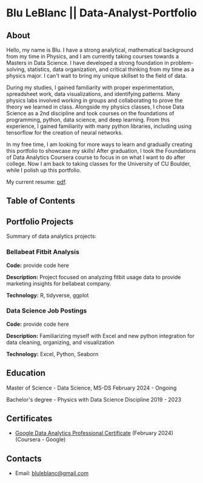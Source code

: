# Blu LeBlanc || Data-Analyst-Portfolio
## About
Hello, my name is Blu. I have a strong analytical, mathematical background from my time in Physics, and I am currently taking courses towards a Masters in Data Science. I have developed a strong foundation in problem-solving, statistics, data organization, and critical thinking from my time as a physics major. I can't wait to bring my unique skillset to the field of data.

During my studies, I gained familiarity with proper experimentation, spreadsheet work, data visualizations, and identifying patterns. Many physics labs involved working in groups and collaborating to prove the theory we learned in class. Alongside my physics classes, I chose Data Science as a 2nd discipline and took courses on the foundations of programming, python, data science, and deep learning. From this experience, I gained familiarity with many python libraries, including using tensorflow for the creation of neural networks.

In my free time, I am looking for more ways to learn and gradually creating this portfolio to showcase my skills! After graduation, I took the Foundations of Data Analytics Coursera course to focus in on what I want to do after college. Now I am back to taking classes for the University of CU Boulder, while I polish up this portfolio.

My current resume: [pdf](https://github.com/Blu-LeBlanc/Data-Analyst-Portfolio/blob/main/Resume_Blu.pdf).

## Table of Contents





## Portfolio Projects
Summary of data analytics projects:

### Bellabeat Fitbit Analysis

**Code:** provide code here

**Description:** Project focused on analyzing fitbit usage data to provide marketing insights for bellabeat company.

**Technology:** R, tidyverse, ggplot

### Data Science Job Postings

**Code:** provide code here

**Description:** Familiarizing myself with Excel and new python integration for data cleaning, organizing, and visualization

**Technology:** Excel, Python, Seaborn


## Education
Master of Science - Data Science, MS-DS
February 2024 - Ongoing

Bachelor's degree - Physics with Data Science Discipline
2019 - 2023

## Certificates
- [Google Data Analytics Professional Certificate](https://coursera.org/share/e2d594200dff32ed40a2f8f5ac5c659e) (February 2024) (Coursera - Google)

## Contacts
- Email: bluleblanc@gmail.com
